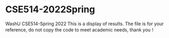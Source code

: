 # CSE514-2022Spring
WashU CSE514-Spring 2022 
This is a display of results. The file is for your reference, do not copy the code to meet academic needs, thank you！

